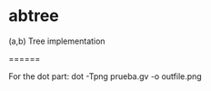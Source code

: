 abtree
======

(a,b) Tree implementation

======

For the dot part:
dot -Tpng prueba.gv -o outfile.png
